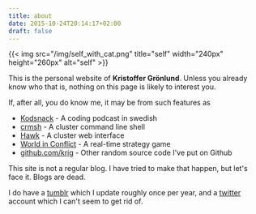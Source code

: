 ```yaml
---
title: about
date: 2015-10-24T20:14:17+02:00
draft: false
---
```


{{< img src="/img/self_with_cat.png" title="self" width="240px" height="260px" alt="self" >}}

This is the personal website of __Kristoffer Gr&ouml;nlund__. Unless you
already know who that is, nothing on this page is likely to interest
you.

If, after all, you do know me, it may be from such features as

* [Kodsnack](http://kodsnack.se) - A coding podcast in swedish
* [crmsh](https://crmsh.github.io) - A cluster command line shell
* [Hawk](https://hawk-ui.github.io) - A cluster web interface
* [World in Conflict](https://en.wikipedia.org/wiki/World_in_Conflict) - A real-time strategy game
* [github.com/krig](https://github.com/krig) - Other random source code I've put on Github

This site is not a regular blog. I have tried to make that happen, but
let's face it. Blogs are dead.

I do have a [tumblr](http://koru.se) which I update roughly once per
year, and a [twitter](https://twitter.com/isallmaroon) account which I
can't seem to get rid of.
